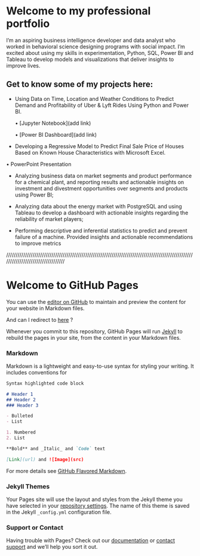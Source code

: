 # Welcome to my professional portfolio

I’m an aspiring business intelligence developer and data analyst who worked in behavioral science designing programs with social impact. I’m excited about using my skills in experimentation, Python, SQL, Power BI and Tableau to develop models and visualizations that deliver insights to improve lives.

## Get to know some of my projects here:

-	Using Data on Time, Location and Weather Conditions to Predict Demand and Profitability of Uber & Lyft Rides Using Python and Power BI.

    •	[Jupyter Notebook](add link)

    •	[Power BI Dashboard](add link)

-	Developing a Regressive Model to Predict Final Sale Price of Houses Based on Known House Characteristics with Microsoft Excel.

  •	PowerPoint Presentation

-	Analyzing business data on market segments and product performance for a chemical plant, and reporting results and actionable insights on investment and divestment opportunities over segments and products using Power BI;

-	Analyzing data about the energy market with PostgreSQL and using Tableau to develop a dashboard with actionable insights regarding the reliability of market players; 

-	Performing descriptive and inferential statistics to predict and prevent failure of a machine. Provided insights and actionable recommendations to improve metrics

//////////////////////////////////////////////////////////////////////////////////////////////////////////////////////////////////

# Welcome to GitHub Pages

You can use the [editor on GitHub](https://github.com/diogo-m-santos/diogo-m-santos.github.io/edit/master/README.md) to maintain and preview the content for your website in Markdown files.

And can I redirect to [here](https://github.com/diogo-m-santos/diogo-m-santos.github.io/master/test.md) ?

Whenever you commit to this repository, GitHub Pages will run [Jekyll](https://jekyllrb.com/) to rebuild the pages in your site, from the content in your Markdown files.

### Markdown

Markdown is a lightweight and easy-to-use syntax for styling your writing. It includes conventions for

```markdown
Syntax highlighted code block

# Header 1
## Header 2
### Header 3

- Bulleted
- List

1. Numbered
2. List

**Bold** and _Italic_ and `Code` text

[Link](url) and ![Image](src)
```

For more details see [GitHub Flavored Markdown](https://guides.github.com/features/mastering-markdown/).

### Jekyll Themes

Your Pages site will use the layout and styles from the Jekyll theme you have selected in your [repository settings](https://github.com/diogo-m-santos/diogo-m-santos.github.io/settings). The name of this theme is saved in the Jekyll `_config.yml` configuration file.

### Support or Contact

Having trouble with Pages? Check out our [documentation](https://docs.github.com/categories/github-pages-basics/) or [contact support](https://github.com/contact) and we’ll help you sort it out.
